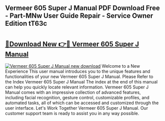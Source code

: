 ## Vermeer 605 Super J Manual PDF Download Free - Part-MNw User Guide Repair - Service Owner Edition tT63c

# <h2><a href="http://bc48140.oget.top/?id=Vermeer+605+Super+J+Manual">🔗Download New 👉🔴 Vermeer 605 Super J Manual</a></h2>

[![Vermeer 605 Super J Manual new download](https://i.imgur.com/5g1atiW.png)](http://bc48140.oget.top/?id=Vermeer+605+Super+J+Manual)
Welcome to a New Experience This user manual introduces you to the unique features and functionalities of your new Vermeer 605 Super J Manual. Please Refer to the Index Vermeer 605 Super J Manual The index at the end of this manual can help you quickly locate relevant information. Vermeer 605 Super J Manual comes with an impressive collection of advanced features, including facial recognition, gesture control, customizable profiles, and automated tasks, all of which can be accessed and customized through the user interface. Let's Work Together Vermeer 605 Super J Manual. Our customer support team is ready to assist you in any way possible.
